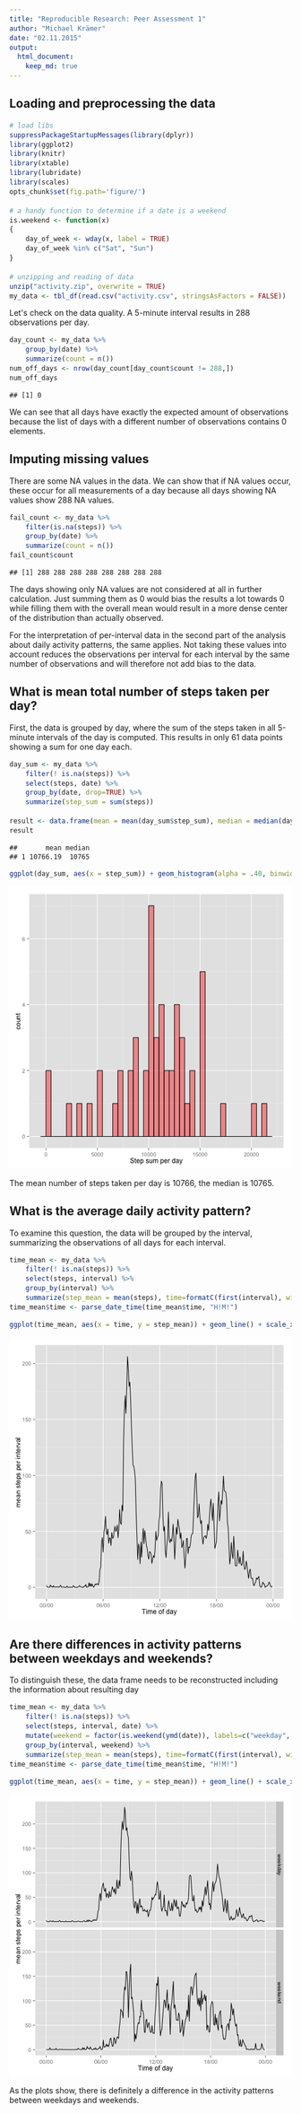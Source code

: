 ```yaml
---
title: "Reproducible Research: Peer Assessment 1"
author: "Michael Krämer"
date: "02.11.2015"
output: 
  html_document:
    keep_md: true
---
```


## Loading and preprocessing the data


```r
# load libs
suppressPackageStartupMessages(library(dplyr))
library(ggplot2)
library(knitr)
library(xtable)
library(lubridate)
library(scales)
opts_chunk$set(fig.path='figure/')

# a handy function to determine if a date is a weekend
is.weekend <- function(x)
{
    day_of_week <- wday(x, label = TRUE)
    day_of_week %in% c("Sat", "Sun")
}

# unzipping and reading of data
unzip("activity.zip", overwrite = TRUE)
my_data <- tbl_df(read.csv("activity.csv", stringsAsFactors = FALSE))
```

Let's check on the data quality. A 5-minute interval results in 288 observations per day.


```r
day_count <- my_data %>%
    group_by(date) %>%
    summarize(count = n())
num_off_days <- nrow(day_count[day_count$count != 288,])
num_off_days
```

```
## [1] 0
```

We can see that all days have exactly the expected amount of observations because the list of days with a different number of observations contains 0 elements.

## Imputing missing values

There are some NA values in the data. We can show that if NA values occur, these occur for all measurements of a day because all days showing NA values show 288 NA values.


```r
fail_count <- my_data %>% 
    filter(is.na(steps)) %>%
    group_by(date) %>%
    summarize(count = n())
fail_count$count
```

```
## [1] 288 288 288 288 288 288 288 288
```

The days showing only NA values are not considered at all in further calculation. Just summing them as 0 would bias the results a lot towards 0 while filling them with the overall mean would result in a more dense center of the distribution than actually observed.

For the interpretation of per-interval data in the second part of the analysis about daily activity patterns, the same applies. Not taking these values into account reduces the observations per interval for each interval by the same number of observations and will therefore not add bias to the data.

## What is mean total number of steps taken per day?

First, the data is grouped by day, where the sum of the steps taken in all 5-minute intervals of the day is computed. This results in only 61 data points showing a sum for one day each.


```r
day_sum <- my_data %>% 
    filter(! is.na(steps)) %>%
    select(steps, date) %>%
    group_by(date, drop=TRUE) %>%
    summarize(step_sum = sum(steps))

result <- data.frame(mean = mean(day_sum$step_sum), median = median(day_sum$step_sum))
result
```

```
##       mean median
## 1 10766.19  10765
```

```r
ggplot(day_sum, aes(x = step_sum)) + geom_histogram(alpha = .40, binwidth=500, colour = "black", fill = "red") + xlab("Step sum per day")
```

![plot of chunk Figure1Histogram](figure/Figure1Histogram-1.png) 

The mean number of steps taken per day is 10766, the median is 10765.

## What is the average daily activity pattern?

To examine this question, the data will be grouped by the interval, summarizing the observations of all days for each interval.


```r
time_mean <- my_data %>%
    filter(! is.na(steps)) %>%
    select(steps, interval) %>%
    group_by(interval) %>%
    summarize(step_mean = mean(steps), time=formatC(first(interval), width=4, format="d", flag="0"))
time_mean$time <- parse_date_time(time_mean$time, "H!M!")
```

```r
ggplot(time_mean, aes(x = time, y = step_mean)) + geom_line() + scale_x_datetime("Time of day", labels = date_format("%H/%M")) + ylab("mean steps per interval")
```

![plot of chunk Figure2TimePlot](figure/Figure2TimePlot-1.png) 


## Are there differences in activity patterns between weekdays and weekends?

To distinguish these, the data frame needs to be reconstructed including the information about resulting day


```r
time_mean <- my_data %>%
    filter(! is.na(steps)) %>%
    select(steps, interval, date) %>%
    mutate(weekend = factor(is.weekend(ymd(date)), labels=c("weekday", "weekend"))) %>%
    group_by(interval, weekend) %>%
    summarize(step_mean = mean(steps), time=formatC(first(interval), width=4, format="d", flag="0"))
time_mean$time <- parse_date_time(time_mean$time, "H!M!")
```

```r
ggplot(time_mean, aes(x = time, y = step_mean)) + geom_line() + scale_x_datetime("Time of day", labels = date_format("%H/%M")) + ylab("mean steps per interval") + facet_grid(weekend ~ .)
```

![plot of chunk Figure3PanelPlot](figure/Figure3PanelPlot-1.png) 

As the plots show, there is definitely a difference in the activity patterns between weekdays and weekends.
